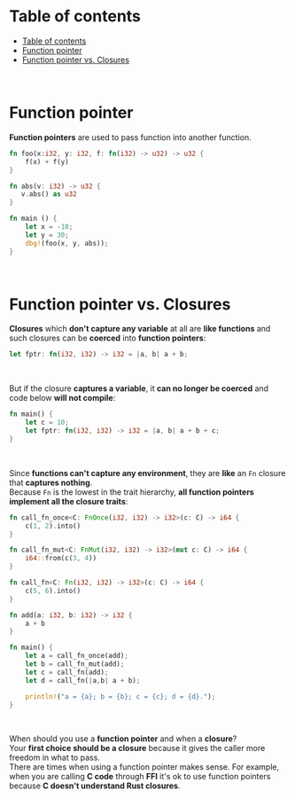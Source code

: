 # Table of contents
- [Table of contents](#table-of-contents)
- [Function pointer](#function-pointer)
- [Function pointer vs. Closures](#function-pointer-vs-closures)

<br>

# Function pointer
**Function pointers** are used to pass function into another function.<br>

```Rust
fn foo(x:i32, y: i32, f: fn(i32) -> u32) -> u32 {
    f(x) + f(y)
}

fn abs(v: i32) -> u32 {
   v.abs() as u32
}

fn main () {
    let x = -10;
    let y = 30;
    dbg!(foo(x, y, abs));
}
```

<br>

# Function pointer vs. Closures
**Closures** which **don't capture any variable** at all are **like functions** and such closures can be **coerced** into **function pointers**:
```Rust
let fptr: fn(i32, i32) -> i32 = |a, b| a + b;
```

<br>

But if the closure **captures a variable**, it **can no longer be coerced** and code below **will not compile**:
```Rust
fn main() {
    let c = 10;
    let fptr: fn(i32, i32) -> i32 = |a, b| a + b + c;
}
```

<br>

Since **functions can't capture any environment**, they are **like** an `Fn` closure that **captures nothing**.<br>
Because `Fn` is the lowest in the trait hierarchy, **all function pointers implement all the closure traits**:
```Rust
fn call_fn_once<C: FnOnce(i32, i32) -> i32>(c: C) -> i64 {
    c(1, 2).into()
}

fn call_fn_mut<C: FnMut(i32, i32) -> i32>(mut c: C) -> i64 {
    i64::from(c(3, 4))
}

fn call_fn<C: Fn(i32, i32) -> i32>(c: C) -> i64 {
    c(5, 6).into()
}

fn add(a: i32, b: i32) -> i32 {
    a + b
}

fn main() {
    let a = call_fn_once(add);
    let b = call_fn_mut(add);
    let c = call_fn(add);
    let d = call_fn(|a,b| a + b);

    println!("a = {a}; b = {b}; c = {c}; d = {d}.");
}
```

<br>

When should you use a **function pointer** and when a **closure**?<br>
Your **first choice should be a closure** because it gives the caller more freedom in what to pass.<br>
There are times when using a function pointer makes sense. For example, when you are calling **C code** through **FFI** it's ok to use function pointers because **C doesn't understand Rust closures**.